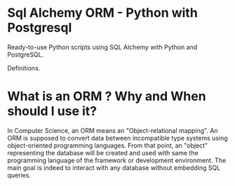 # Sql Alchemy ORM - Python with Postgresql

Ready-to-use Python scripts using SQL Alchemy with Python and PostgreSQL.

Definitions.

# What is an ORM ? Why and When should I use it?

In Computer Science, an ORM means an "Object-relational mapping". An ORM  is supposed to convert data between incompatible type systems using object-oriented programming languages. From that point, an "object" representing the database will be created and used with same the programming language of the framework or development environment. The main goal is indeed to interact with any database without embedding SQL queries.





